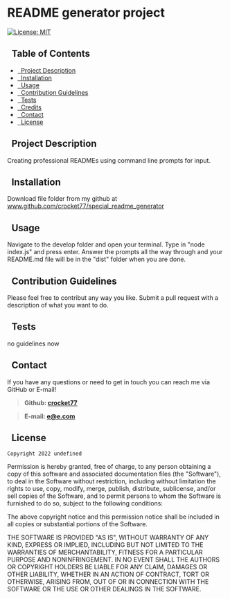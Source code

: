 
# README generator project
  

[![License: MIT](https://img.shields.io/badge/License-MIT-yellow.svg)](https://opensource.org/licenses/MIT)

## &nbsp; Table of Contents
- [&nbsp; Project Description](#project-description)
- [&nbsp; Installation](#installation)
- [&nbsp; Usage](#usage)
- [&nbsp; Contribution Guidelines](#contribution-guidelines)
- [&nbsp; Tests](#tests)
- [&nbsp; Credits](#credits)
- [&nbsp; Contact](#contact)
- [&nbsp; License](#license)

## &nbsp; Project Description
Creating professional READMEs using command line prompts for input.

## &nbsp; Installation
Download file folder from my github at www.github.com/crocket77/special_readme_generator

## &nbsp; Usage
Navigate to the develop folder and open your terminal. Type in "node index.js" and press enter. Answer the prompts all the way through and your README.md file will be in the "dist" folder when you are done.  

## &nbsp; Contribution Guidelines
Please feel free to contribut any way you like. Submit a pull request with a description of what you want to do.

## &nbsp; Tests
no guidelines now

## &nbsp; Contact
If you have any questions or need to get in touch you can reach me via GitHub or E-mail!

>**Github: [crocket77](https://github.com/crocket77)**

>**E-mail: [e@e.com](mailto:e@e.com)**

## &nbsp; License
	Copyright 2022 undefined

Permission is hereby granted, free of charge, to any person obtaining a copy of this software and associated documentation files (the "Software"), to deal in the Software without restriction, including without limitation the rights to use, copy, modify, merge, publish, distribute, sublicense, and/or sell copies of the Software, and to permit persons to whom the Software is furnished to do so, subject to the following conditions:

The above copyright notice and this permission notice shall be included in all copies or substantial portions of the Software.

THE SOFTWARE IS PROVIDED "AS IS", WITHOUT WARRANTY OF ANY KIND, EXPRESS OR IMPLIED, INCLUDING BUT NOT LIMITED TO THE WARRANTIES OF MERCHANTABILITY, FITNESS FOR A PARTICULAR PURPOSE AND NONINFRINGEMENT. IN NO EVENT SHALL THE AUTHORS OR COPYRIGHT HOLDERS BE LIABLE FOR ANY CLAIM, DAMAGES OR OTHER LIABILITY, WHETHER IN AN ACTION OF CONTRACT, TORT OR OTHERWISE, ARISING FROM, OUT OF OR IN CONNECTION WITH THE SOFTWARE OR THE USE OR OTHER DEALINGS IN THE SOFTWARE.
	
